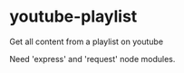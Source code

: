 # youtube-playlist
Get all content from a playlist on youtube

Need 'express' and 'request' node modules.
